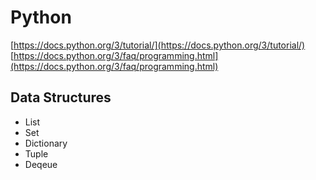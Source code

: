 # Python

[https://docs.python.org/3/tutorial/](https://docs.python.org/3/tutorial/)
[https://docs.python.org/3/faq/programming.html](https://docs.python.org/3/faq/programming.html)

## Data Structures

- List
- Set
- Dictionary
- Tuple
- Deqeue
